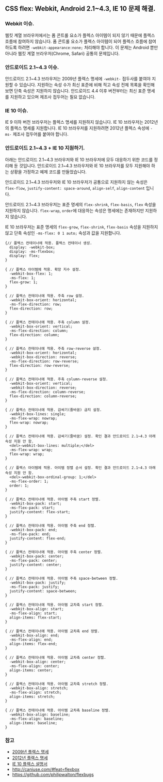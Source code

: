## CSS flex: Webkit, Android 2.1~4.3, IE 10 문제 해결.

### Webkit 이슈.
웹킷 계열 브라우저에서는 폼 콘트롤 요소가 플렉스 아이템이 되지 않기 때문에 플렉스 흐름에 참여하지 않습니다. 폼 콘트롤 요소가 플렉스 아이템이 되어 플렉스 흐름에 참여하도록 하려면 `-webkit-appearance:none;` 처리해야 합니다. 이 문제는 Android 뿐만 아니라 웹킷 계열 브라우저(Chrome, Safari) 공통의 문제입니다.

### 안드로이드 2.1~4.3 이슈.
안드로이드 2.1~4.3 브라우저는 2009년 플렉스 명세에 `-webkit-` 접두사를 붙여야 지원할 수 있습니다. 지원하는 속성 수가 최신 표준에 비해 적고 속성 전체 목록을 확인해 보면 단축 속성은 지원하지 않습니다. 안드로이드 4.4 이후 버전부터는 최신 표준 명세를 지원하고 있으며 제조사 접두어는 필요 없습니다.

### IE 10 이슈.
IE 9 이하 버전 브라우저는 플렉스 명세를 지원하지 않습니다. IE 10 브라우저는 2012년의 플렉스 명세를 지원합니다. IE 10 브라우저를 지원하려면 2012년 플렉스 속성에 `-ms-` 제조사 접두어를 붙여야 합니다.

### 안드로이드 2.1~4.3 + IE 10 지원하기.
아래는 안드로이드 2.1~4.3 브라우저와 IE 10 브라우저에 모두 대응하기 위한 코드를 정리해 둔 것입니다. 안드로이드 2.1~4.3 브라우저와 IE 10 브라우저를 모두 지원해야 하는 상황을 가정하고 예제 코드를 만들었습니다.

안드로이드 2.1~4.3 브라우저와 IE 10 브라우저가 공통으로 지원하지 않는 속성은 `flex-flow`, `justify-content: space-around`, `align-self`, `align-content` 입니다.

안드로이드 2.1~4.3 브라우저는 표준 명세의 `flex-shrink`, `flex-basis`, `flex` 속성을 지원하지 않습니다. `flex-wrap`, `order`에 대응하는 속성은 명세에는 존재하지만 지원하지 않습니다.

IE 10 브라우저는 표준 명세의 `flex-grow`, `flex-shrink`, `flex-basis` 속성을 지원하지 않고 단축 속성인 `-ms-flex: 0 1 auto;` 속성과 값을 지원합니다.

```
{// 플렉스 컨테이너에 적용. 플렉스 컨테이너 생성.
  display: -webkit-box;
  display: -ms-flexbox;
  display: flex;
}

{ // 플렉스 아이템에 적용. 확장 지수 설정.
  -webkit-box-flex: 1;
  -ms-flex: 1;
  flex-grow: 1;
}

{ // 플렉스 컨테이너에 적용. 주축 row 설정.
  -webkit-box-orient: horizontal;
  -ms-flex-direction: row;
  flex-direction: row;
}

{ // 플렉스 컨테이너에 적용. 주축 column 설정.
  -webkit-box-orient: vertical;
  -ms-flex-direction: column;
  flex-direction: column;
}

{ // 플렉스 컨테이너에 적용. 주축 row-reverse 설정.
  -webkit-box-orient: horizontal;
  -webkit-box-direction: reverse;
  -ms-flex-direction: row-reverse;
  flex-direction: row-reverse;
}

{ // 플렉스 컨테이너에 적용. 주축 column-reverse 설정.
  -webkit-box-orient: vertical;
  -webkit-box-direction: reverse;
  -ms-flex-direction: column-reverse;
  flex-direction: column-reverse;
}

{ // 플렉스 컨테이너에 적용. 감싸기(줄바꿈) 금지 설정.
  -webkit-box-lines: single;
  -ms-flex-wrap: nowrap;
  flex-wrap: nowrap;
}

{ // 플렉스 컨테이너에 적용. 감싸기(줄바꿈) 설정. 확인 결과 안드로이드 2.1~4.3 아래 속성 지원 안 함.
  <del>-webkit-box-lines: multiple;</del>
  -ms-flex-wrap: wrap;
  flex-wrap: wrap;
}

{ // 플렉스 아이템에 적용. 아이템 정렬 순서 설정. 확인 결과 안드로이드 2.1~4.3 아래 속성 지원 안 함.
  <del>-webkit-box-ordinal-group: 1;</del>
  -ms-flex-order: 1;
  order: 1;
}

{ // 플렉스 컨테이너에 적용. 아이템 주축 start 정렬.
  -webkit-box-pack: start;
  -ms-flex-pack: start;
  justify-content: flex-start;
}

{ // 플렉스 컨테이너에 적용. 아이템 주축 end 정렬.
  -webkit-box-pack: end;
  -ms-flex-pack: end;
  justify-content: flex-end;
}

{ // 플렉스 컨테이너에 적용. 아이템 주축 center 정렬.
  -webkit-box-pack: center;
  -ms-flex-pack: center;
  justify-content: center;
}

{ // 플렉스 컨테이너에 적용. 아이템 주축 space-between 정렬.
  -webkit-box-pack: justify;
  -ms-flex-pack: justify;
  justify-content: space-between;
}

{ // 플렉스 컨테이너에 적용. 아이템 교차축 start 정렬.
  -webkit-box-align: start;
  -ms-flex-align: start;
  align-items: flex-start;
}

{ // 플렉스 컨테이너에 적용. 아이템 교차축 end 정렬.
  -webkit-box-align: end;
  -ms-flex-align: end;
  align-items: flex-end;
}

{ // 플렉스 컨테이너에 적용. 아이템 교차축 center 정렬.
  -webkit-box-align: center;
  -ms-flex-align: center;
  align-items: center;
}

{ // 플렉스 컨테이너에 적용. 아이템 교차축 stretch 정렬.
  -webkit-box-align: stretch;
  -ms-flex-align: stretch;
  align-items: stretch;
}

{ // 플렉스 컨테이너에 적용. 아이템 교차축 baseline 정렬.
  -webkit-box-align: baseline;
  -ms-flex-align: baseline;
  align-items: baseline;
}
```

### 참고
* <a href="https://www.w3.org/TR/2009/WD-css3-flexbox-20090723/">2009년 플렉스 명세</a>
* <a href="https://www.w3.org/TR/2012/WD-css3-flexbox-20120322/">2012년 플렉스 명세</a>
* <a href="https://msdn.microsoft.com/ko-kr/library/hh673531(v=vs.85).aspx">IE 10 플렉스 설명서</a>
* <a href="http://caniuse.com/#feat=flexbox">http://caniuse.com/#feat=flexbox</a>
* <a href="https://github.com/philipwalton/flexbugs">https://github.com/philipwalton/flexbugs</a>

<div id="fb-root"></div>
<script async defer crossorigin="anonymous" src="https://connect.facebook.net/ko_KR/sdk.js#xfbml=1&version=v3.3"></script>
<div class="fb-comments" data-href="https://naradesign.github.io/article/flex-browser-compatibility.html" data-numposts="10" data-width="100%"></div>
